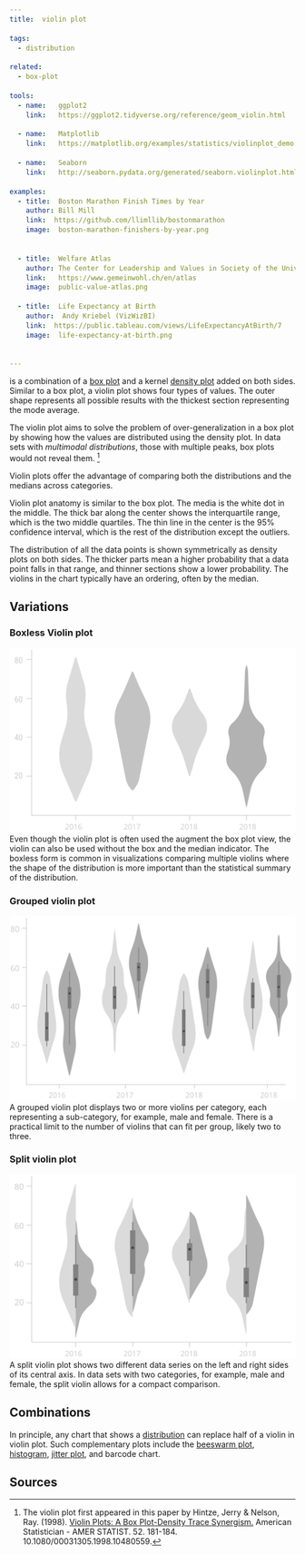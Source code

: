 ```yaml
---
title:  violin plot

tags: 
  - distribution

related:
  - box-plot

tools:
  - name:   ggplot2
    link:   https://ggplot2.tidyverse.org/reference/geom_violin.html
  
  - name:   Matplotlib
    link:   https://matplotlib.org/examples/statistics/violinplot_demo.html

  - name:   Seaborn
    link:   http://seaborn.pydata.org/generated/seaborn.violinplot.html?highlight=violin

examples:
  - title:  Boston Marathon Finish Times by Year
    author: Bill Mill
    link:  https://github.com/llimllib/bostonmarathon
    image:  boston-marathon-finishers-by-year.png


  - title:  Welfare Atlas
    author: The Center for Leadership and Values in Society of the University of St.Gallen
    link:   https://www.gemeinwohl.ch/en/atlas
    image:  public-value-atlas.png
    
  - title:  Life Expectancy at Birth
    author:  Andy Kriebel (VizWizBI)
    link:  https://public.tableau.com/views/LifeExpectancyAtBirth/7
    image:  life-expectancy-at-birth.png


---
```

is a combination of a [box plot](/box-plot) and a kernel [density plot](/density-plot) added on both sides. Similar to a box plot, a violin plot shows four types of values. The outer shape represents all possible results with the thickest section representing the mode average.

<!--more-->
The violin plot aims to solve the problem of over-generalization in a box plot by showing how the values are distributed using the density plot. In data sets with *multimodal distributions*, those with multiple peaks, box plots would not reveal them. [^hintze]  

Violin plots offer the advantage of comparing both the distributions and the medians across categories. 

Violin plot anatomy is similar to the box plot. The media is the white dot in the middle. The thick bar along the center shows the interquartile range, which is the two middle quartiles. The thin line in the center is the 95% confidence interval, which is the rest of the distribution except the outliers. 

The distribution of all the data points is shown symmetrically as density plots on both sides. The thicker parts mean a higher probability that a data point falls in that range, and thinner sections show a lower probability. The violins in the chart typically have an ordering, often by the median.

## Variations

### Boxless Violin plot
<img src="boxless-violin-plot.svg" class="f-right-half" /> Even though the violin plot is often used the augment the box plot view, the violin can also be used without the box and the median indicator. The boxless form is common in visualizations comparing multiple violins where the shape of the distribution is more important than the statistical summary of the distribution.

### Grouped violin plot
<img src="grouped-violin-plot.svg" class="f-right-half" /> A grouped violin plot displays two or more violins per category, each representing a sub-category, for example, male and female. There is a practical limit to the number of violins that can fit per group, likely two to three.

### Split violin plot
<img src="split-violin-plot.svg" class="f-right-half" /> A split violin plot shows two different data series on the left and right sides of its central axis. In data sets with two categories, for example, male and female, the split violin allows for a compact comparison.

[//]: # (Maybe add Raincloud plot, a combination of a 'split-half violin', raw jittered data points, and a standard visualization of central tendency and error, such as a boxplot.)
[//]: # (TODO: Here is a paper https://peerj.com/preprints/27137v1 )


## Combinations
In principle, any chart that shows a [distribution](/function/distribution) can replace half of a violin in violin plot. Such complementary plots include the [beeswarm plot](/strip-plot#beeswarm-plot), [histogram](/histogram), [jitter plot](/strip-plot), and barcode chart.

[//]: # (TODO: add combinations illustrations for violin plot with beeswarm plot, violin plot with histogram, violin plot with barcode chart)
[//]: # (Combination of violin and jitter plot https://twitter.com/lenkiefer/status/805186350760755200/photo/1 )

## Sources
[^hintze]: The violin plot first appeared in this paper by Hintze, Jerry & Nelson, Ray. (1998). [Violin Plots: A Box Plot-Density Trace Synergism.](https://search.proquest.com/openview/dcd68eb137d2d6b08aa23f37e34e0b01/1?pq-origsite=gscholar) American Statistician - AMER STATIST. 52. 181-184. 10.1080/00031305.1998.10480559. 

